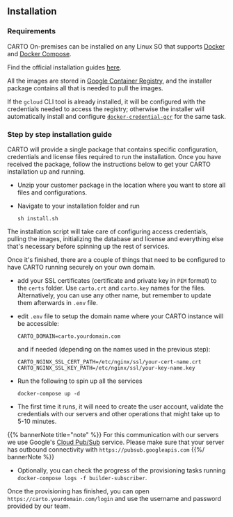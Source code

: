 ## Installation

### Requirements

CARTO On-premises can be installed on any Linux SO that supports [Docker](https://docs.docker.com/engine/) and [Docker Compose](https://docs.docker.com/compose/).

Find the official installation guides [here](https://docs.docker.com/engine/install/).

All the images are stored in [Google Container Registry](https://cloud.google.com/container-registry), and the installer package contains all that is needed to pull the images. 

If the `gcloud` CLI tool is already installed, it will be configured with the credentials needed to access the registry; otherwise the installer will automatically install and configure [`docker-credential-gcr`](https://github.com/GoogleCloudPlatform/docker-credential-gcr) for the same task.

### Step by step installation guide

CARTO will provide a single package that contains specific configuration, credentials and license files required to run the installation. Once you have received the package, follow the instructions below to get your CARTO installation up and running.

- Unzip your customer package in the location where you want to store all files and configurations.
- Navigate to your installation folder and run 

	```text
	sh install.sh
	```
The installation script will take care of configuring access credentials, pulling the images, initializing the database and license and everything else that's necessary before spinning up the rest of services.

Once it's finished, there are a couple of things that need to be configured to have CARTO running securely on your own domain.

- add your SSL certificates (certificate and private key in `PEM` format) to the `certs` folder. Use `carto.crt` and `carto.key` names for the files. Alternatively, you can use any other name, but remember to update them afterwards in `.env` file.
- edit `.env` file to setup the domain name where your CARTO instance will be accessible:
    ```text
    CARTO_DOMAIN=carto.yourdomain.com
    ```

  and if needed (depending on the names used in the previous step):

	```text
	CARTO_NGINX_SSL_CERT_PATH=/etc/nginx/ssl/your-cert-name.crt
	CARTO_NGINX_SSL_KEY_PATH=/etc/nginx/ssl/your-key-name.key
	```
- Run the following to spin up all the services
    
    ```text
    docker-compose up -d
    ```
- The first time it runs, it will need to create the user account, validate the credentials with our servers and other operations that might take up to 5-10 minutes. 

{{% bannerNote title="note" %}}
For this communication with our servers we use Google's [Cloud Pub/Sub](https://cloud.google.com/pubsub/docs/reference/rest) service. Please make sure that your server has outbound connectivity with `https://pubsub.googleapis.com`
{{%/ bannerNote %}}

- Optionally, you can check the progress of the provisioning tasks running `docker-compose logs -f builder-subscriber`. 

Once the provisioning has finished, you can open `https://carto.yourdomain.com/login` and use the username and password provided by our team. 

